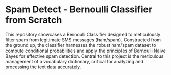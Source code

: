 # Spam Detect - Bernoulli Classifier from Scratch
This repository showcases a Bernoulli Classifier designed to meticulously filter spam from legitimate SMS messages (ham/spam). Constructed from the ground up, the classifier harnesses the robust ham/spam dataset to compute conditional probabilities and apply the principles of Bernoulli Naive Bayes for effective spam detection. Central to this project is the meticulous management of a vocabulary dictionary, critical for analyzing and processing the text data accurately.
